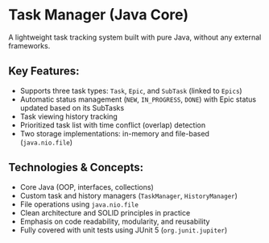 # Task Manager (Java Core)

A lightweight task tracking system built with pure Java, without any external frameworks.

## Key Features:

- Supports three task types: `Task`, `Epic`, and `SubTask` (linked to `Epics`)
- Automatic status management (`NEW`, `IN_PROGRESS`, `DONE`) with Epic status updated based on its SubTasks
- Task viewing history tracking
- Prioritized task list with time conflict (overlap) detection
- Two storage implementations: in-memory and file-based (`java.nio.file`)

## Technologies & Concepts:

- Core Java (OOP, interfaces, collections)
- Custom task and history managers (`TaskManager`, `HistoryManager`)
- File operations using `java.nio.file`
- Clean architecture and SOLID principles in practice
- Emphasis on code readability, modularity, and reusability
- Fully covered with unit tests using JUnit 5 (`org.junit.jupiter`)
